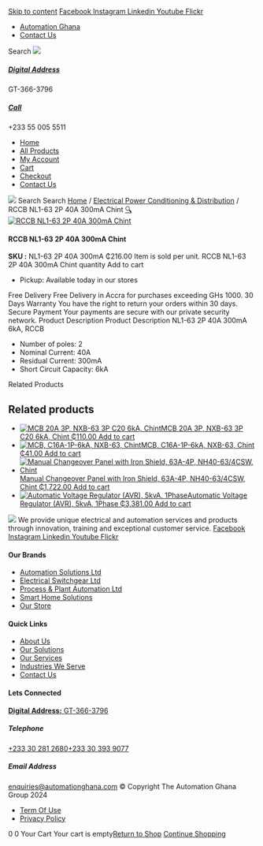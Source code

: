 [Skip to content](https://store.automationghana.com/product/rccb-nl1-63-2p-40a-300ma-chint/#content)
[ Facebook ](https://www.facebook.com/automationgh/) [ Instagram ](https://www.instagram.com/automationgh/) [ Linkedin ](https://www.linkedin.com/company/the-automation-ghana-limited/) [ Youtube ](https://www.youtube.com/channel/UCurrRDUSm5oIW39VXjn1u0w) [ Flickr ](https://www.flickr.com/photos/181794037@N07/)
  * [ Automation Ghana ](https://automationghana.com)
  * [ Contact Us ](https://store.automationghana.com/contact/)


Search
[ ![](https://store.automationghana.com/wp-content/uploads/2024/04/Website-TAGG-Logo-BLUE.png) ](https://store.automationghana.com/)
[ ](https://maps.app.goo.gl/m4xeaagWCNbLk4jM6)
#####  [ Digital Address ](https://maps.app.goo.gl/m4xeaagWCNbLk4jM6)
GT-366-3796 
[ ](tel:+233550055511)
#####  [ Call ](tel:+233550055511)
+233 55 005 5511 
  * [Home](https://store.automationghana.com/)
  * [All Products](https://store.automationghana.com/shop/)
  * [My Account](https://store.automationghana.com/my-account/)
  * [Cart](https://store.automationghana.com/cart/)
  * [Checkout](https://store.automationghana.com/checkout/)
  * [Contact Us](https://store.automationghana.com/contact/)


[![](https://store.automationghana.com/wp-content/uploads/2024/04/AutomationGhana_logo_white.png)](https://store.automationghana.com)
Search
Search
[Home](https://store.automationghana.com) / [Electrical Power Conditioning & Distribution](https://store.automationghana.com/product-category/electrical-power-distribution/) / RCCB NL1-63 2P 40A 300mA Chint
[🔍](https://store.automationghana.com/product/rccb-nl1-63-2p-40a-300ma-chint/)
[![RCCB NL1-63 2P 40A 300mA Chint](https://store.automationghana.com/wp-content/uploads/2019/11/BREAKER-4.jpg)](https://store.automationghana.com/wp-content/uploads/2019/11/BREAKER-4.jpg)
####  RCCB NL1-63 2P 40A 300mA Chint 
**SKU :** NL1-63 2P 40A 300mA 
₵216.00
Item is sold per unit.
RCCB NL1-63 2P 40A 300mA Chint quantity
Add to cart
  * Pickup: Available today in our stores


Free Delivery 
Free Delivery in Accra for purchases exceeding GHs 1000. 
30 Days Warranty 
You have the right to return your orders within 30 days. 
Secure Payment 
Your payments are secure with our private security network. 
Product Description
Product Description
NL1-63 2P 40A 300mA 6kA, RCCB 
  * Number of poles: 2
  * Nominal Current: 40A
  * Residual Current: 300mA
  * Short Circuit Capacity: 6kA


Related Products 
## Related products
  * [![MCB 20A 3P, NXB-63 3P C20 6kA, Chint](https://store.automationghana.com/wp-content/uploads/2019/11/BREAKER-5-300x300.jpg)MCB 20A 3P, NXB-63 3P C20 6kA, Chint ₵110.00 ](https://store.automationghana.com/product/mcb-nxb-63-3p-c20-6ka-chint/)
[Add to cart](https://store.automationghana.com/product/rccb-nl1-63-2p-40a-300ma-chint/?add-to-cart=1784)
  * [![MCB, C16A-1P-6kA, NXB-63, Chint](https://store.automationghana.com/wp-content/uploads/2020/04/NXB-63-C16-1P-300x300.jpg)MCB, C16A-1P-6kA, NXB-63, Chint ₵41.00 ](https://store.automationghana.com/product/mcb-nxb-63-1p-c16-6ka-chint/)
[Add to cart](https://store.automationghana.com/product/rccb-nl1-63-2p-40a-300ma-chint/?add-to-cart=1777)
  * [![Manual Changeover Panel with Iron Shield, 63A-4P, NH40-63/4CSW, Chint](https://store.automationghana.com/wp-content/uploads/2019/12/AUTOMATIC-TRANSFER-SWITCH-1-300x300.jpg)Manual Changeover Panel with Iron Shield, 63A-4P, NH40-63/4CSW, Chint ₵1,722.00 ](https://store.automationghana.com/product/manual-changeover-panel-nh40-63-4csw-enc-bar-chint/)
[Add to cart](https://store.automationghana.com/product/rccb-nl1-63-2p-40a-300ma-chint/?add-to-cart=1758)
  * [![Automatic Voltage Regulator \(AVR\), 5kvA, 1Phase](https://store.automationghana.com/wp-content/uploads/2020/04/TND1SVC-5-300x300.jpg)Automatic Voltage Regulator (AVR), 5kvA, 1Phase ₵3,381.00 ](https://store.automationghana.com/product/avr-tnd1svc-5-chint/)
[Add to cart](https://store.automationghana.com/product/rccb-nl1-63-2p-40a-300ma-chint/?add-to-cart=1637)


![](https://store.automationghana.com/wp-content/uploads/2024/04/AutomationGhana_logo_white.png)
We provide unique electrical and automation services and products through innovation, training and exceptional customer service.
[ Facebook ](https://www.facebook.com/automationgh/) [ Instagram ](https://www.instagram.com/automationgh/) [ Linkedin ](https://www.linkedin.com/company/the-automation-ghana-limited/) [ Youtube ](https://www.youtube.com/channel/UCurrRDUSm5oIW39VXjn1u0w) [ Flickr ](https://www.flickr.com/photos/181794037@N07/)
#### Our Brands
  * [ Automation Solutions Ltd ](https://store.automationghana.com/product/rccb-nl1-63-2p-40a-300ma-chint/)
  * [ Electrical Switchgear Ltd ](https://store.automationghana.com/product/rccb-nl1-63-2p-40a-300ma-chint/)
  * [ Process & Plant Automation Ltd ](https://store.automationghana.com/product/rccb-nl1-63-2p-40a-300ma-chint/)
  * [ Smart Home Solutions ](https://store.automationghana.com/product/rccb-nl1-63-2p-40a-300ma-chint/)
  * [ Our Store ](https://store.automationghana.com/product/rccb-nl1-63-2p-40a-300ma-chint/)


#### Quick Links
  * [ About Us ](https://store.automationghana.com/product/rccb-nl1-63-2p-40a-300ma-chint/)
  * [ Our Solutions ](https://store.automationghana.com/product/rccb-nl1-63-2p-40a-300ma-chint/)
  * [ Our Services ](https://store.automationghana.com/product/rccb-nl1-63-2p-40a-300ma-chint/)
  * [ Industries We Serve ](https://store.automationghana.com/product/rccb-nl1-63-2p-40a-300ma-chint/)
  * [ Contact Us ](https://store.automationghana.com/product/rccb-nl1-63-2p-40a-300ma-chint/)


#### Lets Connected
[**Digital Address:** GT-366-3796](https://maps.app.goo.gl/m4xeaagWCNbLk4jM6)
#####  Telephone 
[ +233 30 281 2680](tel:+233302812680)[+233 30 393 9077](https://store.automationghana.com/product/rccb-nl1-63-2p-40a-300ma-chint/+233303939077)
#####  Email Address 
enquiries@automationghana.com 
© Copyright The Automation Ghana Group 2024
  * [ Term Of Use ](https://store.automationghana.com/product/rccb-nl1-63-2p-40a-300ma-chint/)
  * [ Privacy Policy ](https://store.automationghana.com/product/rccb-nl1-63-2p-40a-300ma-chint/)


0
0
Your Cart
Your cart is empty[Return to Shop](https://store.automationghana.com/shop/)
[Continue Shopping](https://store.automationghana.com/product/rccb-nl1-63-2p-40a-300ma-chint/)
